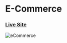 # E-Commerce
### [Live Site](https://commerce-js.netlify.app/)

![eCommerce](https://www.kinexmedia.com/wp-content/uploads/2015/05/e-commerce-750x410.jpg)

